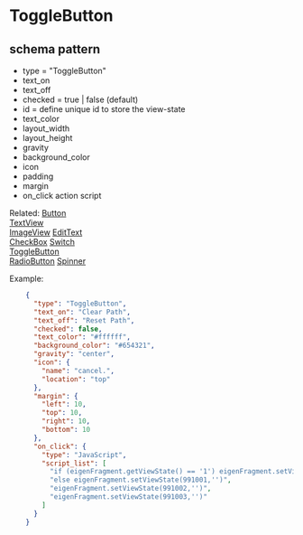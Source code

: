 # ToggleButton
## schema pattern

* type = "ToggleButton"
* text_on
* text_off
* checked = true | false (default) 
* id = define unique id to store the view-state
* text_color
* layout_width
* layout_height
* gravity
* background_color
* icon
* padding 
* margin
* on_click action script

Related:
[Button](Button.md)  
[TextView](TextView.md)  
[ImageView](ImageView.md) 
[EditText](EditText.md)  
[CheckBox](CheckBox.md) 
[Switch](Switch.md)  
[ToggleButton](ToggleButton.md)  
[RadioButton](RadioButton.md) 
[Spinner](Spinner.md) 


Example:
```json
    {
      "type": "ToggleButton",
      "text_on": "Clear Path",
      "text_off": "Reset Path",
      "checked": false,
      "text_color": "#ffffff",
      "background_color": "#654321",
      "gravity": "center",
      "icon": {
        "name": "cancel.",
        "location": "top"
      },
      "margin": {
        "left": 10,
        "top": 10,
        "right": 10,
        "bottom": 10
      },
      "on_click": {
        "type": "JavaScript",
        "script_list": [
          "if (eigenFragment.getViewState() == '1') eigenFragment.setViewState(991001,'git-repos/eigenframe')",
          "else eigenFragment.setViewState(991001,'')",
          "eigenFragment.setViewState(991002,'')",
          "eigenFragment.setViewState(991003,'')"
        ]
      }
    }
```

